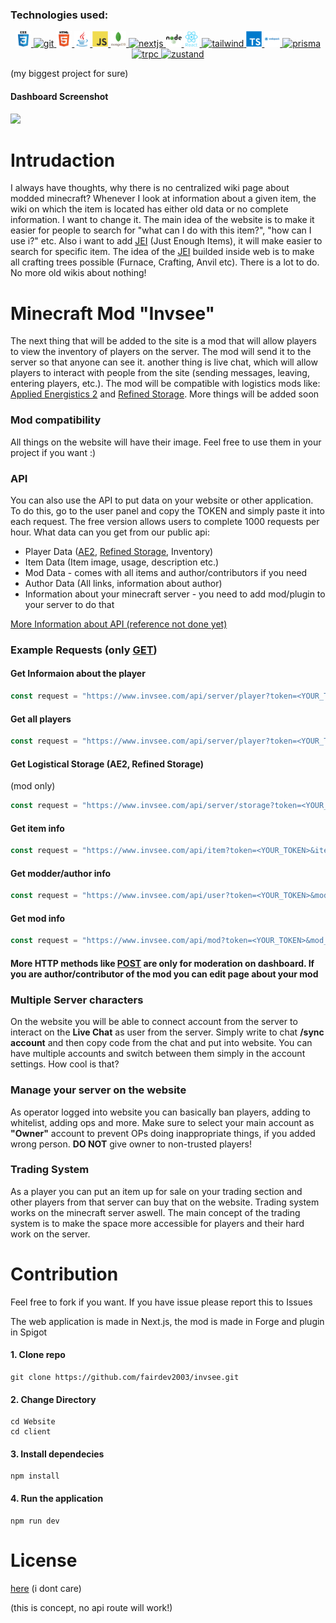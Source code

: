<h3 align="left" margin="20px">Technologies used:</h3>
<div align="center">
<p align="center"> 
<a href="https://www.w3schools.com/css/" target="_blank" rel="noreferrer"> <img src="https://raw.githubusercontent.com/devicons/devicon/master/icons/css3/css3-original-wordmark.svg" alt="css3" width="25" height="25"/> </a> <a href="https://git-scm.com/" target="_blank" rel="noreferrer"> <img src="https://www.vectorlogo.zone/logos/git-scm/git-scm-icon.svg" alt="git" width="20" height="20"/> </a> <a href="https://www.w3.org/html/" target="_blank" rel="noreferrer"> <img src="https://raw.githubusercontent.com/devicons/devicon/master/icons/html5/html5-original-wordmark.svg" alt="html5" width="25" height="25"/> </a> <a href="https://www.java.com" target="_blank" rel="noreferrer"> <img src="https://raw.githubusercontent.com/devicons/devicon/master/icons/java/java-original.svg" alt="java" width="25" height="25"/> </a> <a href="https://developer.mozilla.org/en-US/docs/Web/JavaScript" target="_blank" rel="noreferrer"> <img src="https://raw.githubusercontent.com/devicons/devicon/master/icons/javascript/javascript-original.svg" alt="javascript" width="25" height="25"/> </a> <a href="https://www.mongodb.com/" target="_blank" rel="noreferrer"> <img src="https://raw.githubusercontent.com/devicons/devicon/master/icons/mongodb/mongodb-original-wordmark.svg" alt="mongodb" width="25" height="25"/> </a> <a href="https://nextjs.org/" target="_blank" rel="noreferrer"> <img src="https://www.openxcell.com/wp-content/uploads/2021/11/dango-inner-2.png" alt="nextjs" width="20" height="20"/> </a> <a href="https://nodejs.org" target="_blank" rel="noreferrer"> <img src="https://raw.githubusercontent.com/devicons/devicon/master/icons/nodejs/nodejs-original-wordmark.svg" alt="nodejs" width="25" height="25"/> </a> <a href="https://reactjs.org/" target="_blank" rel="noreferrer"> <img src="https://raw.githubusercontent.com/devicons/devicon/master/icons/react/react-original-wordmark.svg" alt="react" width="25" height="25"/> </a> <a href="https://tailwindcss.com/" target="_blank" rel="noreferrer"> <img src="https://www.vectorlogo.zone/logos/tailwindcss/tailwindcss-icon.svg" alt="tailwind" width="20" height="20"/> </a> <a href="https://www.typescriptlang.org/" target="_blank" rel="noreferrer"> <img src="https://raw.githubusercontent.com/devicons/devicon/master/icons/typescript/typescript-original.svg" alt="typescript" width="25" height="25"/> </a> <a href="https://webpack.js.org" target="_blank" rel="noreferrer"> <img src="https://raw.githubusercontent.com/devicons/devicon/d00d0969292a6569d45b06d3f350f463a0107b0d/icons/webpack/webpack-original-wordmark.svg" alt="webpack" width="25" height="25"/>
<a href="https://www.prisma.io/" target="_blank" rel="noreferrer"> <img src="https://i.pinimg.com/originals/39/b2/e4/39b2e4ad77c23a2c11e5950a7dfa2aec.png" alt="prisma" width="20" height="20"/> </a>
<a href="https://trpc.io/" target="_blank" rel="noreferrer"> <img src="https://avatars.githubusercontent.com/u/78011399?s=280&v=4" alt="trpc" width="25" height="25"/> </a>
</a>
<a href="https://zustand-demo.pmnd.rs/" target="_blank" rel="noreferrer"> <img src="https://img.stackshare.io/service/11559/zustand.png" alt="zustand" width="25" height="25"/> </a>
</p>
</div> 
(my biggest project for sure)

#### Dashboard Screenshot

<img src="https://i.imgur.com/jgIZeIk.png"/>


</p>

# Intrudaction
I always have thoughts, why there is no centralized wiki page about modded minecraft? Whenever I look at information about a given item, the wiki on which the item is located has either old data or no complete information. I want to change it. The main idea of the website is to make it easier for people to search for "what can I do with this item?", "how can I use i?" etc. Also i want to add <a href="https://www.curseforge.com/minecraft/mc-mods/jei">JEI</a> (Just Enough Items), it will make easier to search for specific item. The idea of the <a href="https://www.curseforge.com/minecraft/mc-mods/jei">JEI</a> builded inside web is to make all crafting trees possible (Furnace, Crafting, Anvil etc). There is a lot to do. No more old wikis about nothing!

# Minecraft Mod "Invsee"
The next thing that will be added to the site is a mod that will allow players to view the inventory of players on the server. The mod will send it to the server so that anyone can see it. another thing is live chat, which will allow players to interact with people from the site (sending messages, leaving, entering players, etc.). The mod will be compatible with logistics mods like: <a href="https://www.curseforge.com/minecraft/mc-mods/applied-energistics-2">Applied Energistics 2</a> and <a href="https://www.curseforge.com/minecraft/mc-mods/refined-storage">Refined Storage</a>. More things will be added soon

### Mod compatibility
All things on the website will have their image. Feel free to use them in your project if you want :)

### API

You can also use the API to put data on your website or other application. To do this, go to the user panel and copy the TOKEN and simply paste it into each request. The free version allows users to complete 1000 requests per hour. What data can you get from our public api:


<ul>
<li>Player Data (<a href="https://www.curseforge.com/minecraft/mc-mods/applied-energistics-2">AE2</a>, <a href="https://www.curseforge.com/minecraft/mc-mods/refined-storage">Refined Storage</a>, Inventory)</li>
<li>Item Data (Item image, usage, description etc.)</li>
<li>Mod Data - comes with all items and author/contributors if you need</li>
<li>Author Data (All links, information about author)</li>
<li>Information about your minecraft server - you need to add mod/plugin to your server to do that</li>
</ul>

<a href="https://www.invsee.com/api_usage">More Information about API (reference not done yet)</a>

### Example Requests (only <a href="https://developer.mozilla.org/en-US/docs/Web/HTTP/Methods/GET">GET</a>)


#### Get Informaion about the player
```javascript
const request = "https://www.invsee.com/api/server/player?token=<YOUR_TOKEN>&server_token=<SERVER_TOKEN>&player_uuid=<PLAYER_UUID>"
```

#### Get all players
```javascript
const request = "https://www.invsee.com/api/server/player?token=<YOUR_TOKEN>&server_token=<SERVER_TOKEN>&action=get_all"
```

#### Get Logistical Storage (AE2, Refined Storage)
(mod only)
```javascript
const request = "https://www.invsee.com/api/server/storage?token=<YOUR_TOKEN>&server_token=<SERVER_TOKEN>&player_uuid=<PLAYER_UUID>"
```

#### Get item info
```javascript
const request = "https://www.invsee.com/api/item?token=<YOUR_TOKEN>&item_tag=minecraft:stick"
```

#### Get modder/author info
```javascript
const request = "https://www.invsee.com/api/user?token=<YOUR_TOKEN>&modder_name=thetechnici4n"
```

#### Get mod info
```javascript
const request = "https://www.invsee.com/api/mod?token=<YOUR_TOKEN>&mod_name=applied-energistics-2"
```

#### More HTTP methods like <a href="https://developer.mozilla.org/en-US/docs/Web/HTTP/Methods/POST">POST</a> are only for moderation on dashboard. If you are author/contributor of the mod you can edit page about your mod

### Multiple Server characters
On the website you will be able to connect account from the server to interact on the <b>Live Chat</b> as user from the server. Simply write to chat <b>/sync account</b> and then copy code from the chat and put into website. You can have multiple accounts and switch between them simply in the account settings. How cool is that?

### Manage your server on the website
As operator logged into website you can basically ban players, adding to whitelist, adding ops and more. Make sure to select your main account as <b>"Owner"</b> account to prevent OPs doing inappropriate things, if you added wrong person. <b>DO NOT</b> give owner to non-trusted players!

### Trading System
As a player you can put an item up for sale on your trading section and other players from that server can buy that on the website. Trading system works on the minecraft server aswell. The main concept of the trading system is to make the space more accessible for players and their hard work on the server.


# Contribution

Feel free to fork if you want. If you have issue please report this to Issues

The web application is made in Next.js, the mod is made in Forge and plugin in Spigot

#### 1. Clone repo
```git
git clone https://github.com/fairdev2003/invsee.git
```



#### 2. Change Directory
```git
cd Website
cd client
```

#### 3. Install dependecies
```git
npm install
```

#### 4. Run the application

```git
npm run dev
```

# License
<a href="https://github.com/fairdev2003/invsee/blob/master/LICENSE.txt">here</a>
(i dont care)

(this is concept, no api route will work!)
